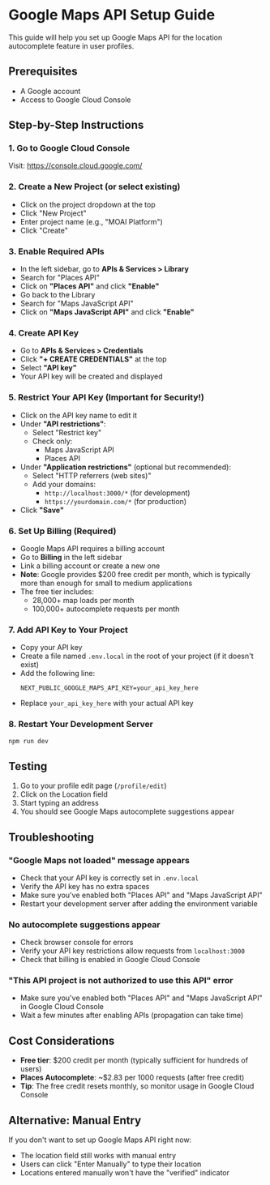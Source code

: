 # Google Maps API Setup Guide

This guide will help you set up Google Maps API for the location autocomplete feature in user profiles.

## Prerequisites
- A Google account
- Access to Google Cloud Console

## Step-by-Step Instructions

### 1. Go to Google Cloud Console
Visit: https://console.cloud.google.com/

### 2. Create a New Project (or select existing)
- Click on the project dropdown at the top
- Click "New Project"
- Enter project name (e.g., "MOAI Platform")
- Click "Create"

### 3. Enable Required APIs
- In the left sidebar, go to **APIs & Services > Library**
- Search for "Places API"
- Click on **"Places API"** and click **"Enable"**
- Go back to the Library
- Search for "Maps JavaScript API"
- Click on **"Maps JavaScript API"** and click **"Enable"**

### 4. Create API Key
- Go to **APIs & Services > Credentials**
- Click **"+ CREATE CREDENTIALS"** at the top
- Select **"API key"**
- Your API key will be created and displayed

### 5. Restrict Your API Key (Important for Security!)
- Click on the API key name to edit it
- Under **"API restrictions"**:
  - Select "Restrict key"
  - Check only:
    - Maps JavaScript API
    - Places API
- Under **"Application restrictions"** (optional but recommended):
  - Select "HTTP referrers (web sites)"
  - Add your domains:
    - `http://localhost:3000/*` (for development)
    - `https://yourdomain.com/*` (for production)
- Click **"Save"**

### 6. Set Up Billing (Required)
- Google Maps API requires a billing account
- Go to **Billing** in the left sidebar
- Link a billing account or create a new one
- **Note**: Google provides $200 free credit per month, which is typically more than enough for small to medium applications
- The free tier includes:
  - 28,000+ map loads per month
  - 100,000+ autocomplete requests per month

### 7. Add API Key to Your Project
- Copy your API key
- Create a file named `.env.local` in the root of your project (if it doesn't exist)
- Add the following line:
  ```
  NEXT_PUBLIC_GOOGLE_MAPS_API_KEY=your_api_key_here
  ```
- Replace `your_api_key_here` with your actual API key

### 8. Restart Your Development Server
```bash
npm run dev
```

## Testing
1. Go to your profile edit page (`/profile/edit`)
2. Click on the Location field
3. Start typing an address
4. You should see Google Maps autocomplete suggestions appear

## Troubleshooting

### "Google Maps not loaded" message appears
- Check that your API key is correctly set in `.env.local`
- Verify the API key has no extra spaces
- Make sure you've enabled both "Places API" and "Maps JavaScript API"
- Restart your development server after adding the environment variable

### No autocomplete suggestions appear
- Check browser console for errors
- Verify your API key restrictions allow requests from `localhost:3000`
- Check that billing is enabled in Google Cloud Console

### "This API project is not authorized to use this API" error
- Make sure you've enabled both "Places API" and "Maps JavaScript API" in Google Cloud Console
- Wait a few minutes after enabling APIs (propagation can take time)

## Cost Considerations
- **Free tier**: $200 credit per month (typically sufficient for hundreds of users)
- **Places Autocomplete**: ~$2.83 per 1000 requests (after free credit)
- **Tip**: The free credit resets monthly, so monitor usage in Google Cloud Console

## Alternative: Manual Entry
If you don't want to set up Google Maps API right now:
- The location field still works with manual entry
- Users can click "Enter Manually" to type their location
- Locations entered manually won't have the "verified" indicator
